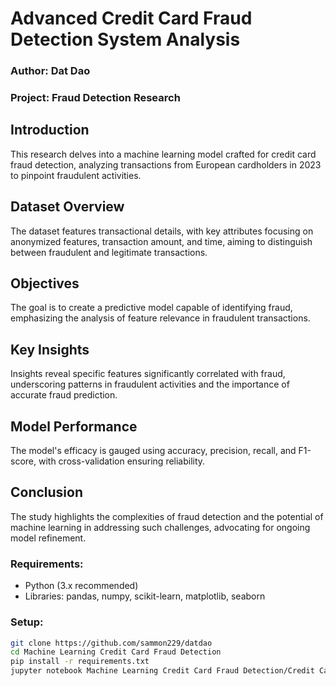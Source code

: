 # Advanced Credit Card Fraud Detection System Analysis

### Author: Dat Dao
### Project: Fraud Detection Research

## Introduction
This research delves into a machine learning model crafted for credit card fraud detection, analyzing transactions from European cardholders in 2023 to pinpoint fraudulent activities.

## Dataset Overview
The dataset features transactional details, with key attributes focusing on anonymized features, transaction amount, and time, aiming to distinguish between fraudulent and legitimate transactions.

## Objectives
The goal is to create a predictive model capable of identifying fraud, emphasizing the analysis of feature relevance in fraudulent transactions.

## Key Insights
Insights reveal specific features significantly correlated with fraud, underscoring patterns in fraudulent activities and the importance of accurate fraud prediction.

## Model Performance
The model's efficacy is gauged using accuracy, precision, recall, and F1-score, with cross-validation ensuring reliability.

## Conclusion
The study highlights the complexities of fraud detection and the potential of machine learning in addressing such challenges, advocating for ongoing model refinement.

### Requirements:
- Python (3.x recommended)
- Libraries: pandas, numpy, scikit-learn, matplotlib, seaborn

### Setup:
```bash
git clone https://github.com/sammon229/datdao
cd Machine Learning Credit Card Fraud Detection
pip install -r requirements.txt
jupyter notebook Machine Learning Credit Card Fraud Detection/Credit Card Fraud.ipynb